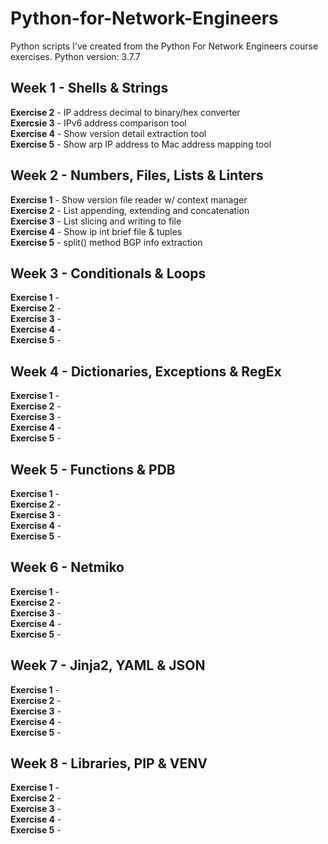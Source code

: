 # Python-for-Network-Engineers
Python scripts I've created from the Python For Network Engineers course exercises.
Python version: 3.7.7

## Week 1 - Shells & Strings
**Exercise 2** - IP address decimal to binary/hex converter  
**Exercsie 3** - IPv6 address comparison tool  
**Exercise 4** - Show version detail extraction tool  
**Exercise 5** - Show arp IP address to Mac address mapping tool

## Week 2 - Numbers, Files, Lists & Linters
**Exercise 1** - Show version file reader w/ context manager  
**Exercise 2** - List appending, extending and concatenation  
**Exercise 3** - List slicing and writing to file   
**Exercise 4** - Show ip int brief file & tuples  
**Exercise 5** - split() method BGP info extraction

## Week 3 - Conditionals & Loops
**Exercise 1** -   
**Exercise 2** -   
**Exercise 3** -   
**Exercise 4** -   
**Exercise 5** -

## Week 4 - Dictionaries, Exceptions & RegEx
**Exercise 1** -   
**Exercise 2** -   
**Exercise 3** -   
**Exercise 4** -   
**Exercise 5** -

## Week 5 - Functions & PDB
**Exercise 1** -   
**Exercise 2** -   
**Exercise 3** -   
**Exercise 4** -   
**Exercise 5** -

## Week 6 - Netmiko
**Exercise 1** -   
**Exercise 2** -   
**Exercise 3** -   
**Exercise 4** -   
**Exercise 5** -

## Week 7 - Jinja2, YAML & JSON
**Exercise 1** -   
**Exercise 2** -   
**Exercise 3** -   
**Exercise 4** -   
**Exercise 5** -

## Week 8 - Libraries, PIP & VENV
**Exercise 1** -   
**Exercise 2** -   
**Exercise 3** -   
**Exercise 4** -   
**Exercise 5** -
